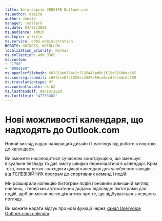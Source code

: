 ```yaml
---
title: Бета-версія 9000198 Outlook.com
ms.author: daeite
author: daeite
manager: joallard
ms.date: 04/21/2020
ms.audience: Admin
ms.topic: article
ms.service: o365-administration
ROBOTS: NOINDEX, NOFOLLOW
localization_priority: Normal
ms.collection: Adm_O365
ms.custom:
- "1758"
- "9000198"
ms.openlocfilehash: 687819e0374c2c7195443ad0c1f15c6160bac665
ms.sourcegitcommit: c6692ce0fa1358ec3529e59ca0ecdfdea4cdc759
ms.translationtype: MT
ms.contentlocale: uk-UA
ms.lasthandoff: 09/14/2020
ms.locfileid: "47753388"
---
```

# <a name="new-calendar-experiences-coming-to-outlookcom"></a>Нові можливості календаря, що надходять до Outlook.com

Новий вигляд надає найкращий дизайн і Learnings від роботи з поштою до календаря.

Ви зможете насолодитися сучасною конструкцією, що зменшує візуальне безладу та дає змогу швидко переміщатися в календарі. Крім того, можна легко знаходити цікаві календарі для улюблених заходів – від ТЕЛЕВІЗІЙНИХ програм до спортивних команд і подій.

Ми розширили колекцію піктограм подій і оновили зовнішній вигляд наявних, і тепер ми автоматично додамо відповідні піктограми для подій, щоб ви могли легко дізнатися про те, що відбувається з першого погляду.

Ви можете надати відгук про нові функції через [канал UserVoice Outlook.com calendar](https://go.microsoft.com/fwlink/?linkid=2103075).